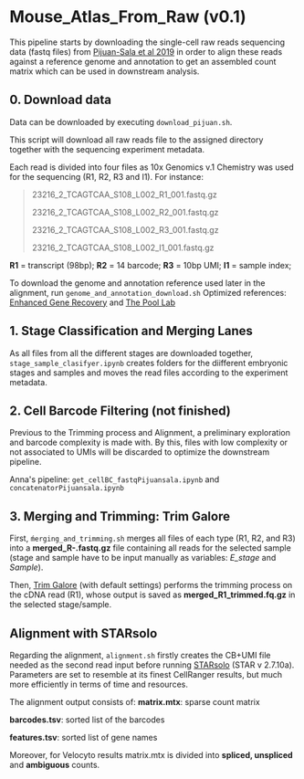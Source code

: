 # Mouse_Atlas_From_Raw (v0.1)
This pipeline starts by downloading the single-cell raw reads sequencing data (fastq files) from [Pijuan-Sala et al 2019](https://www.nature.com/articles/s41586-019-0933-9) in order to align these reads against a reference genome and annotation to get an assembled count matrix which can be used in downstream analysis.

## 0. Download data
Data can be downloaded by executing `download_pijuan.sh`.

This script will download all raw reads file to the assigned directory together with the sequencing experiment metadata.

Each read is divided into four files as 10x Genomics v.1 Chemistry was used for the sequencing (R1, R2, R3 and I1). For instance:

> 23216_2_TCAGTCAA_S108_L002_R1_001.fastq.gz
> 
> 23216_2_TCAGTCAA_S108_L002_R2_001.fastq.gz
> 
> 23216_2_TCAGTCAA_S108_L002_R3_001.fastq.gz
> 
> 23216_2_TCAGTCAA_S108_L002_I1_001.fastq.gz

**R1** = transcript (98bp); 
**R2** = 14 barcode; 
**R3** = 10bp UMI;
**I1** = sample index; 

To download the genome and annotation reference used later in the alignment, run `genome_and_annotation_download.sh`
Optimized references: [Enhanced Gene Recovery](https://www.biorxiv.org/content/10.1101/2022.04.26.489449v1.full) and [The Pool Lab](https://www.thepoollab.org/resources)

## 1. Stage Classification and Merging Lanes

As all files from all the different stages are downloaded together, `stage_sample_clasifyer.ipynb` creates folders for the diifferent embryonic stages and samples and moves the read files according to the experiment metadata.

## 2. Cell Barcode Filtering (not finished)

Previous to the Trimming process and Alignment, a preliminary exploration and barcode complexity is made with. By this, files with low complexity or not associated to UMIs will be discarded to optimize the downstream pipeline.

Anna's pipeline: `get_cellBC_fastqPijuansala.ipynb` and `concatenatorPijuansala.ipynb`

## 3. Merging and Trimming: Trim Galore

First, `ḿerging_and_trimming.sh` merges all files of each type (R1, R2, and R3) into a **merged_R-.fastq.gz** file containing all reads for the selected sample (stage and sample have to be input manually as variables: _E_stage_ and _Sample_).

Then, [Trim Galore](https://github.com/FelixKrueger/TrimGalore) (with default settings) performs the trimming process on the cDNA read (R1), whose output is saved as **merged_R1_trimmed.fq.gz** in the selected stage/sample.


## Alignment with STARsolo

Regarding the alignment, `alignment.sh` firstly creates the CB+UMI file needed as the second read input before running [STARsolo](https://github.com/alexdobin/STAR/blob/master/docs/STARsolo.md) (STAR v 2.7.10a). Parameters are set to resemble at its finest CellRanger results, but much more efficiently in terms of time and resources.

The alignment output consists of: 
**matrix.mtx**: sparse count matrix 

**barcodes.tsv**: sorted list of the barcodes

**features.tsv**: sorted list of gene names

Moreover, for Velocyto results matrix.mtx is divided into **spliced, unspliced** and **ambiguous** counts.
